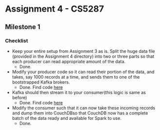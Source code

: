 # Assignment 4 - CS5287

## Milestone 1 

### Checklist 
* Keep your entire setup from Assignment 3 as is. Split the huge data file (provided in the Assignment 4 directory) into two or three parts so that each producer can read appropriate amount of the data.
  * Done.  
* Modify your producer code so it can read their portion of the data, and takes, say 1000 records at a time, and sends them to one of the bootstrapped Kafka brokers. 
  * Done. Find code [here](https://github.com/parishwolfe/5287-A2/blob/main/Ansible_Kubernetes/code_files/producer.py)
* Kafka should then stream it to your consumer(this logic is same as before)
  * Done. Find code [here](https://github.com/parishwolfe/5287-A2/blob/main/Ansible_Kubernetes/code_files/consumer.py)
* Modify the consumer such that it can now take these incoming records and dump them into CouchDBso that CouchDB now has a complete batch of the data ready and available for Spark to use. 
  * Done. 


